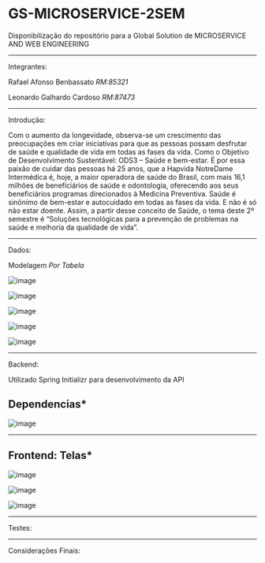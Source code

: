# GS-MICROSERVICE-2SEM
Disponibilização do repositório para a Global Solution de MICROSERVICE AND WEB ENGINEERING​

-------------------------------------------------------------------------------------------
Integrantes:

Rafael Afonso Benbassato *RM:85321*

Leonardo Galhardo Cardoso *RM:87473*

-------------------------------------------------------------------------------------------

Introdução:

Com o aumento da longevidade, observa-se um crescimento das preocupações em 
criar iniciativas para que as pessoas possam desfrutar de saúde e qualidade de vida 
em todas as fases da vida. Como o Objetivo de Desenvolvimento Sustentável: ODS3 – 
Saúde e bem-estar. 
É por essa paixão de cuidar das pessoas há 25 anos, que a Hapvida NotreDame 
Intermédica é, hoje, a maior operadora de saúde do Brasil, com mais 16,1 milhões de 
beneficiários de saúde e odontologia, oferecendo aos seus beneficiários programas 
direcionados à Medicina Preventiva. 
Saúde é sinônimo de bem-estar e autocuidado em todas as fases da vida. E não é 
só não estar doente. Assim, a partir desse conceito de Saúde, o tema deste 2º 
semestre é “Soluções tecnológicas para a prevenção de problemas na saúde e 
melhoria da qualidade de vida”. 

-------------------------------------------------------------------------------------------

Dados:

Modelagem *Por Tabela*

![image](https://github.com/RafaelAfons0/GS-MICROSERVICE-2SEM/assets/99260758/84b3af7f-ad9a-48a2-b13d-279f17af8423)

![image](https://github.com/RafaelAfons0/GS-MICROSERVICE-2SEM/assets/99260758/d32e48cf-3030-4c44-a235-bd6fd463307f)

![image](https://github.com/RafaelAfons0/GS-MICROSERVICE-2SEM/assets/99260758/cf0f0495-caf1-4f6f-9fcc-aef36259cf66)

![image](https://github.com/RafaelAfons0/GS-MICROSERVICE-2SEM/assets/99260758/84171c2c-71bc-41bc-8a13-d5441e8c9577)

![image](https://github.com/RafaelAfons0/GS-MICROSERVICE-2SEM/assets/99260758/c7a037e7-d564-401f-9ede-cd6373714fc9)


-------------------------------------------------------------------------------------------

Backend:

Utilizado Spring Initializr para desenvolvimento da API

Dependencias*
-
![image](https://github.com/RafaelAfons0/GS-MICROSERVICE-2SEM/assets/99260758/2af3a4ef-8730-4d28-b16c-08deafb0f6af)

-------------------------------------------------------------------------------------------

Frontend:
Telas*
-
![image](https://github.com/RafaelAfons0/GS-MICROSERVICE-2SEM/assets/99260758/4700e082-2e64-48e5-80c3-5e7667dcc186)

![image](https://github.com/RafaelAfons0/GS-MICROSERVICE-2SEM/assets/99260758/4863f485-7059-4fb5-bb74-f796a9d036c3)

![image](https://github.com/RafaelAfons0/GS-MICROSERVICE-2SEM/assets/99260758/d295870b-787c-47d9-9e39-132d8992563d)

-------------------------------------------------------------------------------------------

Testes:

-------------------------------------------------------------------------------------------

Considerações Finais:



